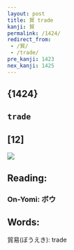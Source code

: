 ```yaml
---
layout: post
title: 貿 trade
kanji: 貿
permalink: /1424/
redirect_from:
 - /貿/
 - /trade/
pre_kanji: 1423
nex_kanji: 1425
---
```


## {1424}

## `trade`

## [12]

<div class="stroke"><img src="E8B2BF.png" /></div>

## Reading:

### On-Yomi: ボウ

## Words:

貿易(ぼうえき): trade
